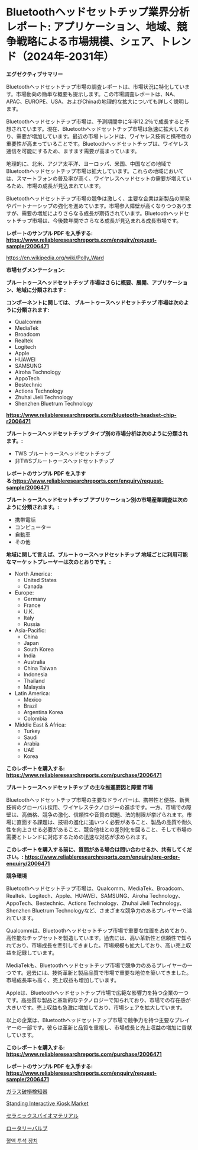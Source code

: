 <p><h1>Bluetoothヘッドセットチップ業界分析レポート: アプリケーション、地域、競争戦略による市場規模、シェア、トレンド（2024年-2031年）</h1></p><p><strong>エグゼクティブサマリー</strong></p>
<p><p>Bluetoothヘッドセットチップ市場の調査レポートは、市場状況に特化しています。市場動向の簡単な概要も提示します。この市場調査レポートは、NA、APAC、EUROPE、USA、およびChinaの地理的な拡大についても詳しく説明します。</p><p>Bluetoothヘッドセットチップ市場は、予測期間中に年率12.2％で成長すると予想されています。現在、Bluetoothヘッドセットチップ市場は急速に拡大しており、需要が増加しています。最近の市場トレンドは、ワイヤレス技術と携帯性の重要性が高まっていることです。Bluetoothヘッドセットチップは、ワイヤレス通信を可能にするため、ますます需要が高まっています。</p><p>地理的に、北米、アジア太平洋、ヨーロッパ、米国、中国などの地域でBluetoothヘッドセットチップ市場は拡大しています。これらの地域においては、スマートフォンの普及率が高く、ワイヤレスヘッドセットの需要が増えているため、市場の成長が見込まれています。</p><p>Bluetoothヘッドセットチップ市場の競争は激しく、主要な企業は新製品の開発やパートナーシップの強化を進めています。市場参入障壁が高くなりつつありますが、需要の増加によりさらなる成長が期待されています。Bluetoothヘッドセットチップ市場は、今後数年間でさらなる成長が見込まれる成長市場です。</p></p>
<p><strong>レポートのサンプル PDF を入手する: <a href="https://www.reliableresearchreports.com/enquiry/request-sample/2006471">https://www.reliableresearchreports.com/enquiry/request-sample/2006471</a></strong></p>
<p><a href="https://en.wikipedia.org/wiki/Polly_Ward">https://en.wikipedia.org/wiki/Polly_Ward</a></p>
<p><strong>市場セグメンテーション:</strong></p>
<p><strong> ブルートゥースヘッドセットチップ 市場はさらに概要、展開、アプリケーション、地域に分類されます :</strong></p>
<p><strong>コンポーネントに関しては、 ブルートゥースヘッドセットチップ 市場は次のように分類されます:</strong></p>
<p><ul><li>Qualcomm</li><li>MediaTek</li><li>Broadcom</li><li>Realtek</li><li>Logitech</li><li>Apple</li><li>HUAWEI</li><li>SAMSUNG</li><li>Airoha Technology</li><li>AppoTech</li><li>Bestechnic</li><li>Actions Technology</li><li>Zhuhai Jieli Technology</li><li>Shenzhen Bluetrum Technology</li></ul></p>
<p><strong><a href="https://www.reliableresearchreports.com/bluetooth-headset-chip-r2006471">https://www.reliableresearchreports.com/bluetooth-headset-chip-r2006471</a></strong></p>
<p><strong> ブルートゥースヘッドセットチップ タイプ別の市場分析は次のように分類されます。:</strong></p>
<p><ul><li>TWS ブルートゥースヘッドセットチップ</li><li>非TWSブルートゥースヘッドセットチップ</li></ul></p>
<p><strong>レポートのサンプル PDF を入手する:<a href="https://www.reliableresearchreports.com/enquiry/request-sample/2006471">https://www.reliableresearchreports.com/enquiry/request-sample/2006471</a></strong></p>
<p><strong> ブルートゥースヘッドセットチップ アプリケーション別の市場産業調査は次のように分類されます。:</strong></p>
<p><ul><li>携帯電話</li><li>コンピューター</li><li>自動車</li><li>その他</li></ul></p>
<p><strong>地域に関して言えば、ブルートゥースヘッドセットチップ 地域ごとに利用可能なマーケットプレーヤーは次のとおりです。:</strong></p>
<p><ul>
    <li>
        North America:
        <ul>
            <li>United States</li>
            <li>Canada</li>
        </ul>
    </li>
    <li>
        Europe:
        <ul>
            <li>Germany</li>
            <li>France</li>
            <li>U.K.</li>
            <li>Italy</li>
            <li>Russia</li>
        </ul>
    </li>
    <li>
        Asia-Pacific:
        <ul>
            <li>China</li>
            <li>Japan</li>
            <li>South Korea</li>
            <li>India</li>
            <li>Australia</li>
            <li>China Taiwan</li>
            <li>Indonesia</li>
            <li>Thailand</li>
            <li>Malaysia</li>
        </ul>
    </li>
    <li>
        Latin America:
        <ul>
            <li>Mexico</li>
            <li>Brazil</li>
            <li>Argentina Korea</li>
            <li>Colombia</li>
        </ul>
    </li>
    <li>
        Middle East & Africa:
        <ul>
            <li>Turkey</li>
            <li>Saudi</li>
            <li>Arabia</li>
            <li>UAE</li>
            <li>Korea</li>
        </ul>
    </li>
    </ul></p>
<p><strong>このレポートを購入する: <a href="https://www.reliableresearchreports.com/purchase/2006471">https://www.reliableresearchreports.com/purchase/2006471</a></strong></p>
<p><strong>ブルートゥースヘッドセットチップ の主な推進要因と障壁 市場</strong></p>
<p><p>Bluetoothヘッドセットチップ市場の主要なドライバーは、携帯性と便益、新興技術のグローバル採用、ワイヤレステクノロジーの進歩です。一方、市場での障壁は、高価格、競争の激化、信頼性や音質の問題、法的制限が挙げられます。市場に直面する課題は、技術の進化に追いつく必要があること、製品の品質や耐久性を向上させる必要があること、競合他社との差別化を図ること、そして市場の需要とトレンドに対応するための迅速な対応が求められます。</p></p>
<p><strong>このレポートを購入する前に、質問がある場合は問い合わせるか、共有してください。: <a href="https://www.reliableresearchreports.com/enquiry/pre-order-enquiry/2006471">https://www.reliableresearchreports.com/enquiry/pre-order-enquiry/2006471</a></strong></p>
<p><strong>競争環境</strong></p>
<p><p>Bluetoothヘッドセットチップ市場は、Qualcomm、MediaTek、Broadcom、Realtek、Logitech、Apple、HUAWEI、SAMSUNG、Airoha Technology、AppoTech、Bestechnic、Actions Technology、Zhuhai Jieli Technology、Shenzhen Bluetrum Technologyなど、さまざまな競争力のあるプレイヤーで溢れています。</p><p>Qualcommは、Bluetoothヘッドセットチップ市場で重要な位置を占めており、高性能なチップセットを製造しています。過去には、高い革新性と信頼性で知られており、市場成長を牽引してきました。市場規模も拡大しており、高い売上収益を記録しています。</p><p>MediaTekも、Bluetoothヘッドセットチップ市場で競争力のあるプレイヤーの一つです。過去には、技術革新と製品品質で市場で重要な地位を築いてきました。市場成長率も高く、売上収益も増加しています。</p><p>Appleは、Bluetoothヘッドセットチップ市場で広範な影響力を持つ企業の一つです。高品質な製品と革新的なテクノロジーで知られており、市場での存在感が大きいです。売上収益も急激に増加しており、市場シェアを拡大しています。</p><p>以上の企業は、Bluetoothヘッドセットチップ市場で競争力を持つ主要なプレイヤーの一部です。彼らは革新と品質を重視し、市場成長と売上収益の増加に貢献しています。</p></p>
<p><strong>このレポートを購入する: <a href="https://www.reliableresearchreports.com/purchase/2006471">https://www.reliableresearchreports.com/purchase/2006471</a></strong></p>
<p><strong>レポートのサンプル PDF を入手する: <a href="https://www.reliableresearchreports.com/enquiry/request-sample/2006471">https://www.reliableresearchreports.com/enquiry/request-sample/2006471</a></strong><strong></strong></p>
<p><p><a href="https://github.com/zjkmgcs938405/Market-Research-Report-List-4/blob/main/640221453886.md">ガラス破損検知器</a></p><p><a href="https://issuu.com/reportprime-2/docs/standing-interactive-kiosk-market-size-2030.pptx">Standing Interactive Kiosk Market</a></p><p><a href="https://github.com/roulaayoub-saad/Market-Research-Report-List-3/blob/main/480752353887.md">セラミックスバイオマテリアル</a></p><p><a href="https://medium.com/@gregoriookeefe2023/%E3%83%AD%E3%83%BC%E3%82%BF%E3%83%AA%E3%83%BC%E3%83%90%E3%83%AB%E3%83%96%E7%94%A3%E6%A5%AD%E5%88%86%E6%9E%90%E3%83%AC%E3%83%9D%E3%83%BC%E3%83%88-%E5%B8%82%E5%A0%B4%E8%A6%8F%E6%A8%A1-%E3%82%B7%E3%82%A7%E3%82%A2-%E3%82%A2%E3%83%97%E3%83%AA%E3%82%B1%E3%83%BC%E3%82%B7%E3%83%A7%E3%83%B3%E5%88%A5-%E5%9C%B0%E5%9F%9F%E5%88%A5-%E7%AB%B6%E4%BA%89%E6%88%A6%E7%95%A5%E3%81%AB%E9%96%A2%E3%81%99%E3%82%8B%E3%83%88%E3%83%AC%E3%83%B3%E3%83%89-2024%E5%B9%B4-2031%E5%B9%B4-6d8ab0eba08c">ロータリーバルブ</a></p><p><a href="https://github.com/KellyLyncyh543964/Market-Research-Report-List-3/blob/main/489306968639.md">혈액 투석 장치</a></p></p>